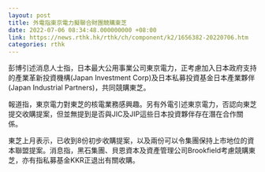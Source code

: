 ```yaml
---
layout: post
title: 外電指東京電力擬聯合財團競購東芝
date: 2022-07-06 08:34:48.000000000 +08:00
link: https://news.rthk.hk/rthk/ch/component/k2/1656382-20220706.htm
categories: rthk
---
```


彭博引述消息人士指，日本最大公用事業公司東京電力，正考慮加入日本政府支持的產業革新投資機構(Japan Investment Corp)及日本私募投資基金日本產業夥伴(Japan Industrial Partners)，共同競購東芝。

報道指，東京電力對東芝的核電業務感興趣。另有外電引述東京電力，否認向東芝提交收購提案，但並無提到是否與JIC及JIP這些日本投資夥伴存在潛在合作關係。

東芝上月表示，已收到8份初步收購提案，以及兩份可以令集團保持上市地位的資本聯盟提案。消息指，黑石集團、貝恩資本及資產管理公司Brookfield考慮競購東芝，亦有指私募基金KKR正退出有關收購。
